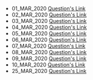 - 01_MAR_2020 [Question's Link](https://www.codechef.com/COOK96B/problems/ENCMSG)
- 02_MAR_2020 [Question's Link](https://www.codechef.com/ENFE2019/problems/CHGM1)
- 03_MAR_2020 [Question's Link](https://www.codechef.com/DWWU2019/problems/DWW19J)
- 04_MAR_2020 [Question's Link](https://www.codechef.com/problems/CHFOP)
- 05_MAR_2020 [Question's Link](https://www.codechef.com/ENJA2019/problems/MDSA)
- 06_MAR_2020 [Question's Link](https://www.codechef.com/MARCH18B/problems/MINEAT)
- 07_MAR_2020 [Question's Link](https://www.codechef.com/problems/GRID)
- 08_MAR_2020 [Question's Link](https://www.codechef.com/problems/SIGNWAVE)
- 09_MAR_2020 [Question's Link](https://www.codechef.com/ENJA2020/problems/ECJAN20C)
- 10_MAR_2020 [Question's Link](https://www.codechef.com/LTIME70B/problems/SEVENSEG)
- 25_MAR_2020 [Question's Link](https://www.hackerearth.com/practice/algorithms/searching/linear-search/practice-problems/algorithm/holiday-season-ab957deb/)
